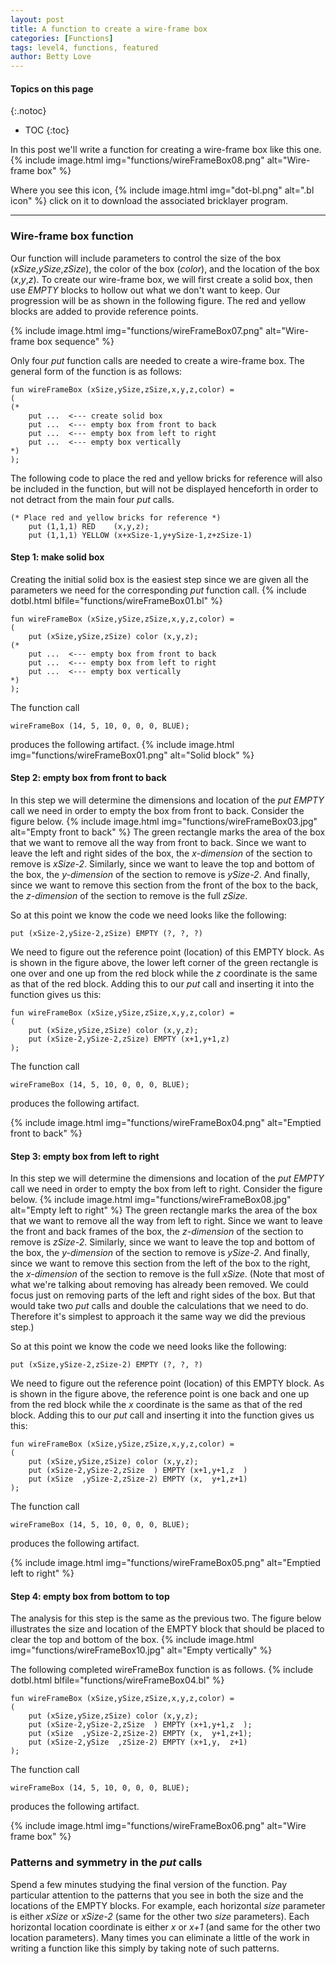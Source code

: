 ```yaml
---
layout: post
title: A function to create a wire-frame box
categories: [Functions]
tags: level4, functions, featured
author: Betty Love
---
```


#### Topics on this page
{:.notoc}
* TOC
{:toc}

In this post we'll write a function for creating a wire-frame box like this one.
{% include image.html img="functions/wireFrameBox08.png"  alt="Wire-frame box"  %}

Where you see this icon,
{% include image.html img="dot-bl.png"  alt=".bl icon"  %}
click on it to download the associated bricklayer program.

***

### Wire-frame box function

Our function will include parameters to control the size of the box (_xSize_,_ySize_,_zSize_), the color of the box (_color_), and the location of the box (_x_,_y_,_z_).  To create our wire-frame box, we will first create a solid box, then use _EMPTY_ blocks to hollow out what we don't want to keep.  Our progression will be as shown in the following figure.  The red and yellow blocks are added to provide reference points. 

{% include image.html img="functions/wireFrameBox07.png"  alt="Wire-frame box sequence"  %}

Only four _put_ function calls are needed to create a wire-frame box.  The general form of the function is as follows:
```
fun wireFrameBox (xSize,ySize,zSize,x,y,z,color) = 
(
(*
    put ...  <--- create solid box 
    put ...  <--- empty box from front to back 
    put ...  <--- empty box from left to right 
    put ...  <--- empty box vertically
*)
);
```

The following code to place the red and yellow bricks for reference will also be included in the function, but will not be displayed henceforth in order to not detract from the main four _put_ calls.

```
(* Place red and yellow bricks for reference *)
    put (1,1,1) RED    (x,y,z);
    put (1,1,1) YELLOW (x+xSize-1,y+ySize-1,z+zSize-1)
```

#### Step 1: make solid box 

Creating the initial solid box is the easiest step since we are given all the parameters we need for the corresponding _put_ function call. 
{% include dotbl.html blfile="functions/wireFrameBox01.bl"  %}
```
fun wireFrameBox (xSize,ySize,zSize,x,y,z,color) = 
(
    put (xSize,ySize,zSize) color (x,y,z);
(*
    put ...  <--- empty box from front to back 
    put ...  <--- empty box from left to right 
    put ...  <--- empty box vertically
*)
);
```
The function call
```
wireFrameBox (14, 5, 10, 0, 0, 0, BLUE);
```
produces the following artifact.
{% include image.html img="functions/wireFrameBox01.png"  alt="Solid block"  %}


#### Step 2: empty box from front to back

In this step we will determine the dimensions and location of the _put EMPTY_ call we need in order to empty the box from front to back.  Consider the figure below.
{% include image.html img="functions/wireFrameBox03.jpg"  alt="Empty front to back"  %}
The green rectangle marks the area  of the box that we want to remove all the way from front to back.  Since we want to leave the left and right sides of the box, the _x-dimension_ of the section to remove is _xSize-2_.  Similarly, since we want to leave the top and bottom of the box, the _y-dimension_ of the section to remove is _ySize-2_. And finally, since we want to remove this section from the front of the box to the back, the _z-dimension_ of the section to remove is the full _zSize_.

So at this point we know the code we need looks like the following:
```
put (xSize-2,ySize-2,zSize) EMPTY (?, ?, ?)
```
We need to figure out the reference point (location) of this EMPTY block. As is shown in the figure above, the lower left corner of the green rectangle is one over and one up from the red block while the _z_ coordinate is the same as that of the red block.  Adding this to our _put_ call and inserting it into the function gives us this:
```
fun wireFrameBox (xSize,ySize,zSize,x,y,z,color) = 
(
    put (xSize,ySize,zSize) color (x,y,z);
    put (xSize-2,ySize-2,zSize) EMPTY (x+1,y+1,z)
);
```
The function call
```
wireFrameBox (14, 5, 10, 0, 0, 0, BLUE);
```
produces the following artifact.

{% include image.html img="functions/wireFrameBox04.png"  alt="Emptied front to back"  %}

#### Step 3: empty box from left to right

In this step we will determine the dimensions and location of the _put EMPTY_ call we need in order to empty the box from left to right.  Consider the figure below.
{% include image.html img="functions/wireFrameBox08.jpg"  alt="Empty left to right"  %}
The green rectangle marks the area  of the box that we want to remove all the way from left to right.  Since we want to leave the front and back frames of the box, the _z-dimension_ of the section to remove is _zSize-2_.  Similarly, since we want to leave the top and bottom of the box, the _y-dimension_ of the section to remove is _ySize-2_. And finally, since we want to remove this section from the left of the box to the right, the _x-dimension_ of the section to remove is the full _xSize_. (Note that most of what we're talking about removing has already been removed.   We could focus just on removing parts of the left and right sides of the box.  But that would take two _put_ calls and double the calculations that we need to do.  Therefore it's simplest to approach it the same way we did the previous step.)

So at this point we know the code we need looks like the following:
```
put (xSize,ySize-2,zSize-2) EMPTY (?, ?, ?)
```
We need to figure out the reference point (location) of this EMPTY block. As is shown in the figure above, the reference point is one back and one up from the red block while the _x_ coordinate is the same as that of the red block.  Adding this to our _put_ call and inserting it into the function gives us this:
```
fun wireFrameBox (xSize,ySize,zSize,x,y,z,color) = 
(
    put (xSize,ySize,zSize) color (x,y,z);
    put (xSize-2,ySize-2,zSize  ) EMPTY (x+1,y+1,z  )
    put (xSize  ,ySize-2,zSize-2) EMPTY (x,  y+1,z+1)
);
```
The function call
```
wireFrameBox (14, 5, 10, 0, 0, 0, BLUE);
```
produces the following artifact.

{% include image.html img="functions/wireFrameBox05.png"  alt="Emptied left to right"  %}

#### Step 4: empty box from bottom to top 

The analysis for this step is the same as the previous two. The figure below illustrates the size and location of the EMPTY block that should be placed to clear the top and bottom of the box.
{% include image.html img="functions/wireFrameBox10.jpg"  alt="Empty vertically"  %}

The following completed wireFrameBox function is as follows. 
{% include dotbl.html blfile="functions/wireFrameBox04.bl"  %}
```
fun wireFrameBox (xSize,ySize,zSize,x,y,z,color) = 
(
    put (xSize,ySize,zSize) color (x,y,z);
    put (xSize-2,ySize-2,zSize  ) EMPTY (x+1,y+1,z  );
    put (xSize  ,ySize-2,zSize-2) EMPTY (x,  y+1,z+1);
    put (xSize-2,ySize  ,zSize-2) EMPTY (x+1,y,  z+1)
);
```
The function call
```
wireFrameBox (14, 5, 10, 0, 0, 0, BLUE);
```
produces the following artifact.

{% include image.html img="functions/wireFrameBox06.png"  alt="Wire frame box"  %}

### Patterns and symmetry in the _put_ calls 

Spend a few minutes studying the final version of the function.  Pay particular attention to the patterns that you see in both the size and the locations of the EMPTY blocks.  For example, each horizontal _size_ parameter is either _xSize_ or _xSize-2_ (same for the other two _size_ parameters).  Each horizontal location coordinate is either _x_ or _x+1_ (and same for the other two location parameters).  Many times you can eliminate a little of the work in writing a function like this simply by taking note of such patterns.